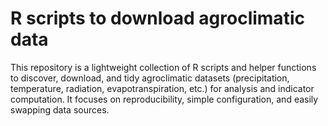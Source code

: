 # R scripts to download agroclimatic data
This repository is a lightweight collection of R scripts and helper functions to discover, download, and tidy agroclimatic datasets (precipitation, temperature, radiation, evapotranspiration, etc.) for analysis and indicator computation. It focuses on reproducibility, simple configuration, and easily swapping data sources.
